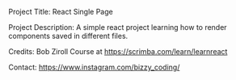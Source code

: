 Project Title: React Single Page

Project Description: A simple react project learning how to render components saved in different files. 

Credits: Bob Ziroll Course at https://scrimba.com/learn/learnreact

Contact: https://www.instagram.com/bizzy_coding/